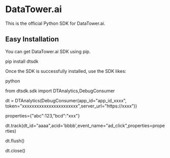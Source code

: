 # DataTower.ai

This is the official Python SDK for DataTower.ai.

## Easy Installation

You can get DataTower.ai SDK using pip.

pip install dtsdk

Once the SDK is successfully installed, use the SDK likes:

python

from dtsdk.sdk import DTAnalytics,DebugConsumer

dt = DTAnalytics(DebugConsumer(app_id="app_id_xxxx", token="xxxxxxxxxxxxxxxxxxxxxxx",server_url="https://xxxx"))

properties={"abc":123,"bcd":"xxx"}

dt.track(dt_id="aaaa",acid='bbbb',event_name="ad_click",properties=properties)

dt.flush()

dt.close()


